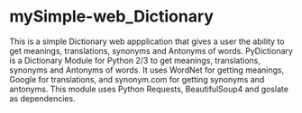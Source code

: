 # mySimple-web_Dictionary
This is a simple Dictionary web appplication that gives a user  the ability to get meanings, translations, synonyms and Antonyms of words. 
PyDictionary is a Dictionary Module for Python 2/3 to get meanings, translations, synonyms and Antonyms of words. It uses WordNet for getting meanings, Google for translations, and synonym.com for getting synonyms and antonyms. This module uses Python Requests, BeautifulSoup4 and goslate as dependencies.



